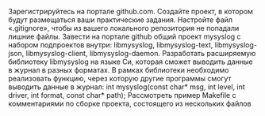  Зарегистрируйтесь на портале github.com. Создайте проект, в котором будут размещаться ваши практические задания.
 Настройте файл «.gitignore», чтобы из вашего локального репозитория не попадали лишние файлы. 
Завести на портале github общий проект mysyslog с набором подпроектов внутри: libmysyslog, libmysyslog-text, libmysyslog-json, libmysyslog-client, libmysyslog-daemon.
Разработать расширяемую библиотеку libmysyslog на языке Си, которая сможет выводить данные в журнал в разных форматах. В рамках библиотеки необходимо реализовать функцию, через которую другие программы смогут выводить данные в журнал:
int mysyslog(const char* msg, int level, int driver, int format, const char* path);
 Рассмотреть пример Makefile с комментариями по сборке проекта, состоящего из нескольких файлов
